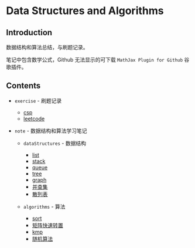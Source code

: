 # Data Structures and Algorithms

## Introduction

数据结构和算法总结，与刷题记录。

笔记中包含数学公式，Github 无法显示的可下载 `MathJax Plugin for Github` 谷歌插件。

## Contents

- `exercise` - 刷题记录
  - [csp](exercise\csp\README.md)
  - [leetcode](exercise\leetcode\README.md)

- `note` - 数据结构和算法学习笔记

  - `dataStructures` - 数据结构
    - [list](note\dataStructures\list.md)
    - [stack](note\dataStructures\stack.md)
    - [queue](note\dataStructures\queue.md)
    - [tree](note\dataStructures\tree.md)
    - [graph](note\dataStructures\graph.md)
    - [并查集](note\dataStructures\并查集.md)
    - [散列表](note\dataStructures\散列表.md)

  - `algorithms` - 算法
    - [sort](note\algorithms\sort.md)
    - [矩阵快速转置](note\algorithms\矩阵快速转置.md)
    - [kmp](note\algorithms\kmp.md)
    - [随机算法](note\algorithms\随机算法.md)

